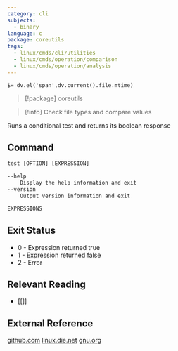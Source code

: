 ```yaml
---
category: cli
subjects:
  - binary
language: c
package: coreutils
tags:
  - linux/cmds/cli/utilities
  - linux/cmds/operation/comparison
  - linux/cmds/operation/analysis
---
```


`$= dv.el('span',dv.current().file.mtime)`
> [!package] coreutils

> [!info] Check file types and compare values

Runs a conditional test and returns its boolean response

## Command
```txt
test [OPTION] [EXPRESSION]

--help
	Display the help information and exit 
--version
	Output version information and exit

EXPRESSIONS
```

## Exit Status
- 0 - Expression returned true
- 1 - Expression returned false
- 2 - Error

## Relevant Reading
- [[]]

## External Reference
[github.com](https://github.com/coreutils/coreutils)
[linux.die.net](https://linux.die.net/man/1/test)
[gnu.org](https://www.gnu.org/software/coreutils/manual/html_node/test-invocation.html#test-invocation)
